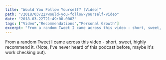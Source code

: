 ```yaml
---
title: "Would You Follow Yourself? [Video]"
path: "/2018/03/22/would-you-follow-yourself-video"
date: "2018-03-22T21:49:00.000Z"
tags: ["Video","Recommendations","Personal Growth"]
excerpt: "From a random Tweet I came across this video - short, sweet, highly recommend it. (Note, I've never heard of this podcast before, maybe it's work checking..."
---
```


From a random Tweet I came across this video - short, sweet, highly recommend it. (Note, I've never heard of this podcast before, maybe it's work checking out).
